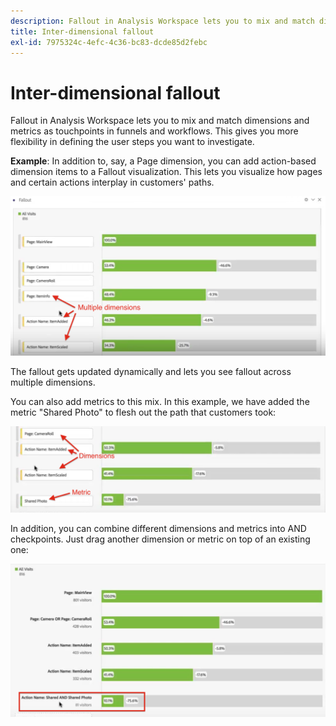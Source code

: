 ```yaml
---
description: Fallout in Analysis Workspace lets you to mix and match dimensions and metrics as touchpoints in funnels and workflows. This gives you more flexibility in defining the user steps you want to investigate.
title: Inter-dimensional fallout
exl-id: 7975324c-4efc-4c36-bc83-dcde85d2febc
---
```

# Inter-dimensional fallout

Fallout in Analysis Workspace lets you to mix and match dimensions and metrics as touchpoints in funnels and workflows. This gives you more flexibility in defining the user steps you want to investigate.

**Example**: In addition to, say, a Page dimension, you can add action-based dimension items to a Fallout visualization. This lets you visualize how pages and certain actions interplay in customers' paths.

![](assets/interdimensional-fallout1.png)

The fallout gets updated dynamically and lets you see fallout across multiple dimensions.

You can also add metrics to this mix. In this example, we have added the metric "Shared Photo" to flesh out the path that customers took:

![](assets/interdimensional-fallout2.png)

In addition, you can combine different dimensions and metrics into AND checkpoints. Just drag another dimension or metric on top of an existing one:

![](assets/interdimensional-fallout3.png)
